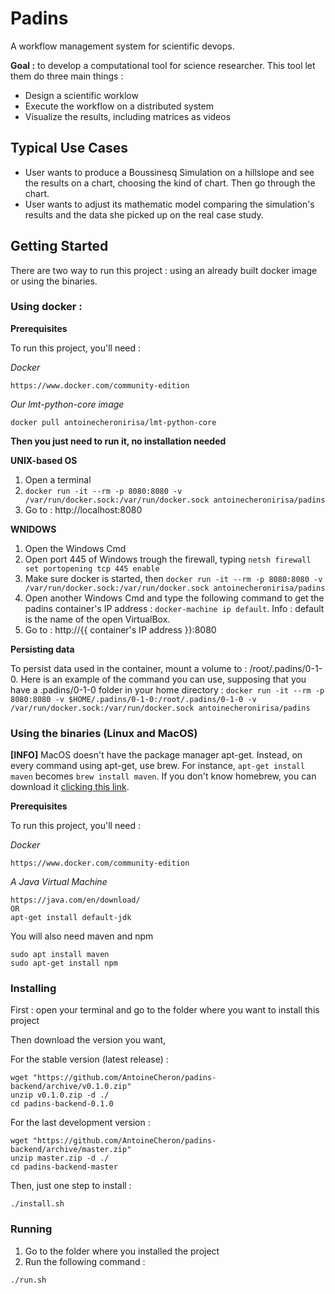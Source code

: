# Padins

A workflow management system for scientific devops.

**Goal :** to develop a computational tool for science researcher. This tool
let them do three main things :
* Design a scientific worklow
* Execute the workflow on a distributed system
* Visualize the results, including matrices as videos

## Typical Use Cases
* User wants to produce a Boussinesq Simulation on a hillslope and see the results
on a chart, choosing the kind of chart. Then go through the chart.
* User wants to adjust its mathematic model comparing the simulation's results
and the data she picked up on the real case study.

## Getting Started

There are two way to run this project : using an already built docker image or using the binaries.

### Using docker :
**Prerequisites**

To run this project, you'll need :

*Docker*
```
https://www.docker.com/community-edition
```

*Our lmt-python-core image*
```
docker pull antoinecheronirisa/lmt-python-core
```

**Then you just need to run it, no installation needed**

**UNIX-based OS**
1. Open a terminal
2.  `docker run -it --rm -p 8080:8080 -v /var/run/docker.sock:/var/run/docker.sock antoinecheronirisa/padins`
3. Go to : http://localhost:8080

**WNIDOWS**
1. Open the Windows Cmd
2. Open port 445 of Windows trough the firewall, typing `netsh firewall set portopening tcp 445 enable`
3. Make sure docker is started, then `docker run -it --rm -p 8080:8080 -v /var/run/docker.sock:/var/run/docker.sock antoinecheronirisa/padins`
4. Open another Windows Cmd and type the following command to get the padins container's IP address : `docker-machine ip default`. Info : default is the name of the open VirtualBox.
5. Go to : http://{{ container's IP address }}:8080

**Persisting data**

To persist data used in the container, mount a volume to :  /root/.padins/0-1-0.
Here is an example of the command you can use, supposing that you have a .padins/0-1-0 folder in your home directory :
`docker run -it --rm -p 8080:8080 -v $HOME/.padins/0-1-0:/root/.padins/0-1-0 -v /var/run/docker.sock:/var/run/docker.sock antoinecheronirisa/padins`


### Using the binaries (Linux and MacOS)
**[INFO]** MacOS doesn't have the package manager apt-get. Instead, on every command using apt-get, use brew. For instance, `apt-get install maven` becomes `brew install maven`.
If you don't know homebrew, you can download it [clicking this link](https://brew.sh/).

**Prerequisites**

To run this project, you'll need :

*Docker*
```
https://www.docker.com/community-edition
```

*A Java Virtual Machine*
```
https://java.com/en/download/
OR
apt-get install default-jdk
```

You will also need maven and npm
```
sudo apt install maven
sudo apt-get install npm
```

### Installing
First : open your terminal and go to the folder where you want to install this project

Then download the version you want,

For the stable version (latest release) :
```
wget "https://github.com/AntoineCheron/padins-backend/archive/v0.1.0.zip"
unzip v0.1.0.zip -d ./
cd padins-backend-0.1.0
```

For the last development version :
```
wget "https://github.com/AntoineCheron/padins-backend/archive/master.zip"
unzip master.zip -d ./
cd padins-backend-master
```

Then, just one step to install :
```
./install.sh
```

### Running
1. Go to the folder where you installed the project
2. Run the following command :
```
./run.sh
```
